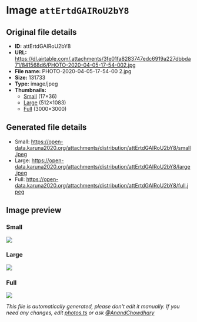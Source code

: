 # Image `attErtdGAIRoU2bY8`

## Original file details

- **ID:** attErtdGAIRoU2bY8
- **URL:** https://dl.airtable.com/.attachments/3fe01fa8283747edc6919a227dbbda71/841568d6/PHOTO-2020-04-05-17-54-002.jpg
- **File name:** PHOTO-2020-04-05-17-54-00 2.jpg
- **Size:** 131733
- **Type:** image/jpeg
- **Thumbnails:**
  - [Small](https://dl.airtable.com/.attachmentThumbnails/2ba736ca89894bb84f29a96f4bd52df2/12af580d) (17×36)
  - [Large](https://dl.airtable.com/.attachmentThumbnails/e8b2065c36583a701fdca56b7ba73019/2e458bea) (512×1083)
  - [Full](https://dl.airtable.com/.attachmentThumbnails/14b6faafe12c5f34304432a66bde6b88/f6b70c40) (3000×3000)

## Generated file details

- Small: https://open-data.karuna2020.org/attachments/distribution/attErtdGAIRoU2bY8/small.jpeg
- Large: https://open-data.karuna2020.org/attachments/distribution/attErtdGAIRoU2bY8/large.jpeg
- Full: https://open-data.karuna2020.org/attachments/distribution/attErtdGAIRoU2bY8/full.jpeg

## Image preview

### Small

![](https://open-data.karuna2020.org/attachments/distribution/attErtdGAIRoU2bY8/small.jpeg)

### Large

![](https://open-data.karuna2020.org/attachments/distribution/attErtdGAIRoU2bY8/large.jpeg)

### Full

![](https://open-data.karuna2020.org/attachments/distribution/attErtdGAIRoU2bY8/full.jpeg)

_This file is automatically generated, please don't edit it manually. If you need any changes, edit [photos.ts](/photos.ts) or ask [@AnandChowdhary](https://github.com/AnandChowdhary)_

